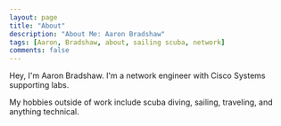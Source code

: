 ```yaml
---
layout: page
title: "About"
description: "About Me: Aaron Bradshaw"
tags: [Aaron, Bradshaw, about, sailing scuba, network]
comments: false
---
```


<!--![Portrait]({{ site.url }}/images/portrait.png) -->

Hey, I'm Aaron Bradshaw. I'm a network engineer with Cisco Systems supporting labs.  

My hobbies outside of work include scuba diving, sailing, traveling, and anything technical.
